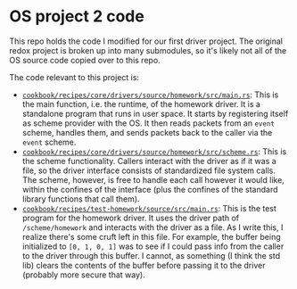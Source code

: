 # OS project 2 code

This repo holds the code I modified for our first driver project. The original
redox project is broken up into many submodules, so it's likely not all of the
OS source code copied over to this repo.

The code relevant to this project is:

* [`cookbook/recipes/core/drivers/source/homework/src/main.rs`](./cookbook/recipes/core/drivers/source/homework/src/main.rs):
  This is the main function, i.e. the runtime, of the homework driver. It is a
  standalone program that runs in user space. It starts by registering itself
  as scheme provider with the OS. It then reads packets from an `event` scheme,
  handles them, and sends packets back to the caller via the `event` scheme.
* [`cookbook/recipes/core/drivers/source/homework/src/scheme.rs`](cookbook/recipes/core/drivers/source/homework/src/scheme.rs):
  This is the scheme functionality. Callers interact with the driver as if it
  was a file, so the driver interface consists of standardized file system
  calls. The scheme, however, is free to handle each call however it would
  like, within the confines of the interface (plus the confines of the standard
  library functions that call them).
* [`cookbook/recipes/test-homework/source/src/main.rs`](cookbook/recipes/test-homework/source/src/main.rs):
  This is the test program for the homework driver. It uses the driver path of
  `/scheme/homework` and interacts with the driver as a file. As I write this,
  I realize there's some cruft left in this file. For example, the buffer being
  initialized to `[0, 1, 0, 1]` was to see if I could pass info from the caller
  to the driver through this buffer. I cannot, as something (I think the std
  lib) clears the contents of the buffer before passing it to the driver
  (probably more secure that way).
